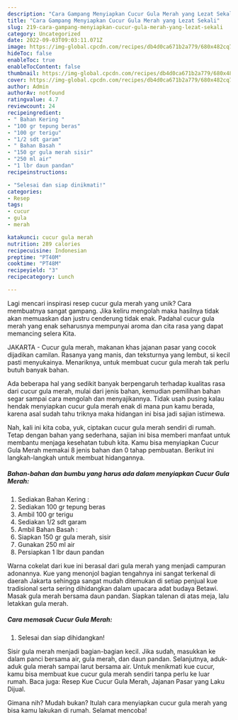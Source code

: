 ```yaml
---
description: "Cara Gampang Menyiapkan Cucur Gula Merah yang Lezat Sekali"
title: "Cara Gampang Menyiapkan Cucur Gula Merah yang Lezat Sekali"
slug: 219-cara-gampang-menyiapkan-cucur-gula-merah-yang-lezat-sekali
category: Uncategorized
date: 2022-09-03T09:03:11.071Z
image: https://img-global.cpcdn.com/recipes/db4d0ca671b2a779/680x482cq70/cucur-gula-merah-foto-resep-utama.jpg
hideToc: false
enableToc: true
enableTocContent: false
thumbnail: https://img-global.cpcdn.com/recipes/db4d0ca671b2a779/680x482cq70/cucur-gula-merah-foto-resep-utama.jpg
cover: https://img-global.cpcdn.com/recipes/db4d0ca671b2a779/680x482cq70/cucur-gula-merah-foto-resep-utama.jpg
author: Admin
authorAv: notfound
ratingvalue: 4.7
reviewcount: 24
recipeingredient:
- " Bahan Kering "
- "100 gr tepung beras"
- "100 gr terigu"
- "1/2 sdt garam"
- " Bahan Basah "
- "150 gr gula merah sisir"
- "250 ml air"
- "1 lbr daun pandan"
recipeinstructions:

- "Selesai dan siap dinikmati!"
categories:
- Resep
tags:
- cucur
- gula
- merah

katakunci: cucur gula merah 
nutrition: 289 calories
recipecuisine: Indonesian
preptime: "PT40M"
cooktime: "PT48M"
recipeyield: "3"
recipecategory: Lunch

---
```





Lagi mencari inspirasi resep cucur gula merah yang unik? Cara membuatnya sangat gampang. Jika keliru mengolah maka hasilnya tidak akan memuaskan dan justru cenderung tidak enak. Padahal cucur gula merah yang enak seharusnya mempunyai aroma dan cita rasa yang dapat memancing selera Kita.





JAKARTA - Cucur gula merah, makanan khas jajanan pasar yang cocok dijadikan camilan. Rasanya yang manis, dan teksturnya yang lembut, si kecil pasti menyukainya. Menariknya, untuk membuat cucur gula merah tak perlu butuh banyak bahan.

Ada beberapa hal yang sedikit banyak berpengaruh terhadap kualitas rasa dari cucur gula merah, mulai dari jenis bahan, kemudian pemilihan bahan segar sampai cara mengolah dan menyajikannya. Tidak usah pusing kalau hendak menyiapkan cucur gula merah enak di mana pun kamu berada, karena asal sudah tahu triknya maka hidangan ini bisa jadi sajian istimewa.






Nah, kali ini kita coba, yuk, ciptakan cucur gula merah sendiri di rumah. Tetap dengan bahan yang sederhana, sajian ini bisa memberi manfaat untuk membantu menjaga kesehatan tubuh kita. Kamu bisa menyiapkan Cucur Gula Merah memakai 8 jenis bahan dan 0 tahap pembuatan. Berikut ini langkah-langkah untuk membuat hidangannya.

<!--inarticleads1-->

##### Bahan-bahan dan bumbu yang harus ada dalam menyiapkan Cucur Gula Merah:

1. Sediakan  Bahan Kering :
1. Sediakan 100 gr tepung beras
1. Ambil 100 gr terigu
1. Sediakan 1/2 sdt garam
1. Ambil  Bahan Basah :
1. Siapkan 150 gr gula merah, sisir
1. Gunakan 250 ml air
1. Persiapkan 1 lbr daun pandan


Warna cokelat dari kue ini berasal dari gula merah yang menjadi campuran adonannya. Kue yang menonjol bagian tengahnya ini sangat terkenal di daerah Jakarta sehingga sangat mudah ditemukan di setiap penjual kue tradisional serta sering dihidangkan dalam upacara adat budaya Betawi. Masak gula merah bersama daun pandan. Siapkan talenan di atas meja, lalu letakkan gula merah. 

<!--inarticleads2-->

##### Cara memasak Cucur Gula Merah:


1. Selesai dan siap dihidangkan!

Sisir gula merah menjadi bagian-bagian kecil. Jika sudah, masukkan ke dalam panci bersama air, gula merah, dan daun pandan. Selanjutnya, aduk-aduk gula merah sampai larut bersama air. Untuk menikmati kue cucur, kamu bisa membuat kue cucur gula merah sendiri tanpa perlu ke luar rumah. Baca juga: Resep Kue Cucur Gula Merah, Jajanan Pasar yang Laku Dijual. 

Gimana nih? Mudah bukan? Itulah cara menyiapkan cucur gula merah yang bisa kamu lakukan di rumah. Selamat mencoba!
